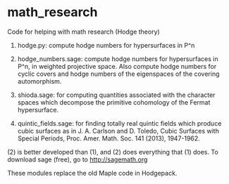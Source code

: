 math_research
=============

Code for helping with math research (Hodge theory)

  1. hodge.py: compute hodge numbers for hypersurfaces in P^n

  2. hodge_numbers.sage: compute hodge numbers for hypersurfaces in P^n,
     in weighted projective space.  Also compute hodge numbers for cyclic
     covers and hodge numbers of the eigenspaces of the covering automorphism.

  3. shioda.sage: for computing quantities associated with the character
     spaces which decompose the primitive cohomology of the  Fermat
     hypersurface.

  4. quintic_fields.sage: for finding totally real quintic fields which
     produce cubic surfaces as in J. A. Carlson and D. Toledo, Cubic 
     Surfaces with Special Periods, Proc. Amer. Math. Soc. 141 (2013), 1947-1962.

(2) is better developed than (1), and (2) does everything that (1) does.
To download sage (free), go to http://sagemath.org

These modules replace the old Maple code in Hodgepack.


